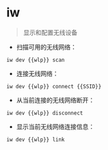 # iw

> 显示和配置无线设备

- 扫描可用的无线网络：

`iw dev {{wlp}} scan`

- 连接无线网络：

`iw dev {{wlp}} connect {{SSID}}`

- 从当前连接的无线网络断开：

`iw dev {{wlp}} disconnect`

- 显示当前无线网络连接信息：

`iw dev {{wlp}} link`

[#]: contributors: ([狷墨居主人]，[栓木]，[jrg])